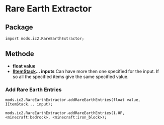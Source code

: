# Rare Earth Extractor

## Package

```zenscript
import mods.ic2.RareEarthExtractor;
```

## Methode

- **float value**
- **[IItemStack](/Vanilla/Items/IItemStack/)... inputs** Can have more then one specified for the input. If so all the specified items give the same specified value.

### Add Rare Earth Entries

```zenscript
mods.ic2.RareEarthExtractor.addRareEarthEntries(float value, IItemStack... input);

mods.ic2.RareEarthExtractor.addRareEarthEntries(1.0F, <minecraft:bedrock>, <minecraft:iron_block>);
```